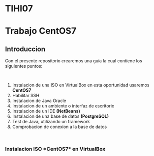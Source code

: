 # TIHI07
<h1>Trabajo CentOS7
  <h2>Introduccion</h2>
  Con el presente repositorio crearemos una guia la cual contiene los siguientes puntos:
  
  &nbsp;
  
  1. Instalacion de una ISO en VirtualBox en esta oportunidad usaremos **CentOS7**
  1. Habilitar SSH
  1. Instalacion de Java Oracle
  1. Instalacion de un ambiente o interfaz de escritorio
  1. Instalacion de un IDE **(NetBeans)**
  1. Instalacion de una base de datos **(PostgreSQL)**
  1. Test de Java, utilizando un framework
  1. Comprobacion de conexion a la base de datos

  &nbsp;
  
  <h3>Instalacion ISO *CentOS7* en VirtualBox</h3>
  
